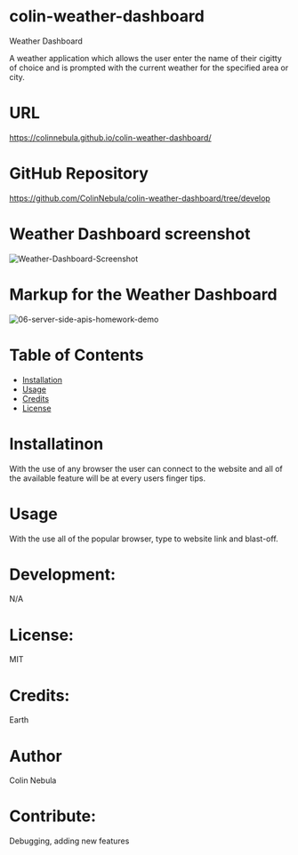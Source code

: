 # colin-weather-dashboard

Weather Dashboard


A weather application which allows the user enter the name of their cigitty of choice and is prompted with the current weather for the specified area or city.

# URL
https://colinnebula.github.io/colin-weather-dashboard/

# GitHub Repository
https://github.com/ColinNebula/colin-weather-dashboard/tree/develop

# Weather Dashboard screenshot
![Weather-Dashboard-Screenshot ](https://user-images.githubusercontent.com/57843842/127802033-6a3c776f-5c86-4e4d-aac0-d6d26e966abe.jpg)

# Markup for the Weather Dashboard
![06-server-side-apis-homework-demo](https://user-images.githubusercontent.com/57843842/127801401-cd5a373b-fe67-4706-9e0f-c1edd16f88c7.png)



# Table of Contents

* [Installation](#installation)
* [Usage](#usage)
* [Credits](#credits)
* [License](#license)


# Installatinon
With the use of any browser the user can connect to the website and all of the available feature will be at every users finger tips.

# Usage 
With the use all of the popular browser, type to website link and blast-off.

# Development: 
N/A

# License: 
MIT

# Credits: 
Earth

# Author
Colin Nebula

# Contribute:
Debugging, adding new features


